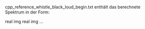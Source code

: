 cpp_reference_whistle_black_loud_begin.txt enthält das berechnete Spektrum in der Form:

real
img
real
img
...